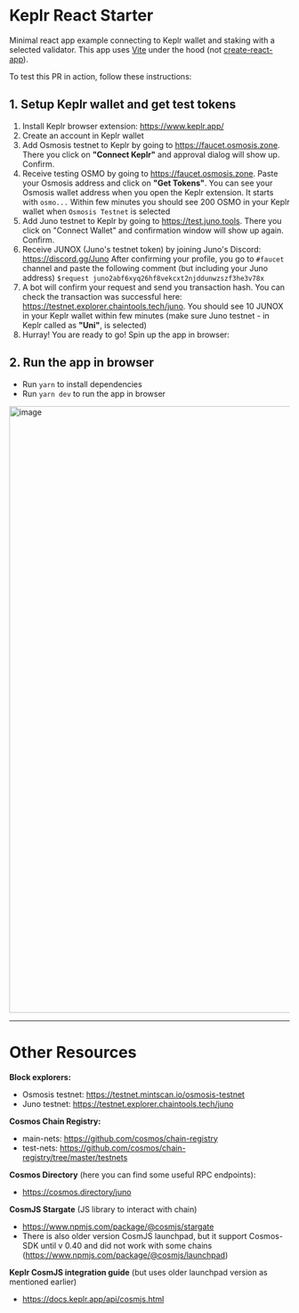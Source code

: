 # Keplr React Starter

Minimal react app example connecting to Keplr wallet and staking with a selected validator. 
This app uses [Vite](https://vitejs.dev/) under the hood (not [create-react-app](https://vitejs.dev/](https://create-react-app.dev/))).


To test this PR in action, follow these instructions:

## 1. Setup Keplr wallet and get test tokens

1. Install Keplr browser extension: https://www.keplr.app/
2. Create an account in Keplr wallet
3. Add Osmosis testnet to Keplr by going to https://faucet.osmosis.zone. There you click on **"Connect Keplr"** and approval dialog will show up. Confirm.
4. Receive testing OSMO by going to https://faucet.osmosis.zone. Paste your Osmosis address and click on **"Get Tokens"**. You can see your Osmosis wallet address when you open the Keplr extension. It starts with `osmo...`
   Within few minutes you should see 200 OSMO in your Keplr wallet when `Osmosis Testnet` is selected
5. Add Juno testnet to Keplr by going to https://test.juno.tools. There you click on "Connect Wallet" and confirmation window will show up again. Confirm.
6. Receive JUNOX (Juno's testnet token) by joining Juno's Discord: https://discord.gg/Juno
   After confirming your profile, you go to `#faucet` channel and paste the following comment (but including your Juno address) `$request juno2abf6xyq26hf8vekcxt2njddunwzszf3he3v78x`
7. A bot will confirm your request and send you transaction hash. You can check the transaction was successful here: https://testnet.explorer.chaintools.tech/juno. You should see 10 JUNOX in your Keplr wallet within few minutes (make sure Juno testnet - in Keplr called as **"Uni"**, is selected)
8. Hurray! You are ready to go! Spin up the app in browser:

## 2. Run the app in browser

- Run `yarn` to install dependencies
- Run `yarn dev` to run the app in browser

<img width="1088" alt="image" src="https://user-images.githubusercontent.com/44506010/195357030-bae81bc8-02f0-4d88-8d69-842a88099a7e.png">

---

# Other Resources

**Block explorers:**

- Osmosis testnet: https://testnet.mintscan.io/osmosis-testnet
- Juno testnet: https://testnet.explorer.chaintools.tech/juno

**Cosmos Chain Registry:**

- main-nets: https://github.com/cosmos/chain-registry
- test-nets: https://github.com/cosmos/chain-registry/tree/master/testnets

**Cosmos Directory** (here you can find some useful RPC endpoints):

- https://cosmos.directory/juno

**CosmJS Stargate** (JS library to interact with chain)

- https://www.npmjs.com/package/@cosmjs/stargate
- There is also older version CosmJS launchpad, but it support Cosmos-SDK until v 0.40 and did not work with some chains (https://www.npmjs.com/package/@cosmjs/launchpad)

**Keplr CosmJS integration guide** (but uses older launchpad version as mentioned earlier)

- https://docs.keplr.app/api/cosmjs.html
